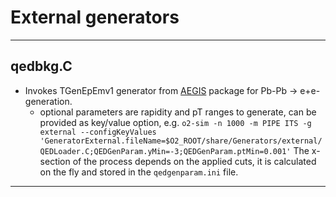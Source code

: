 <!-- doxy
\page refGeneratorsshareexternal External Generators
/doxy -->

# External generators


------------


## qedbkg.C

-  Invokes TGenEpEmv1 generator from [AEGIS](https://github.com/AliceO2Group/AEGIS) package for Pb-Pb &rarr;  e+e- generation.
	+	optional parameters are rapidity and pT ranges to generate, can be provided as key/value option, e.g.
``
o2-sim -n 1000 -m PIPE ITS -g external --configKeyValues 'GeneratorExternal.fileName=$O2_ROOT/share/Generators/external/QEDLoader.C;QEDGenParam.yMin=-3;QEDGenParam.ptMin=0.001'
``
The x-section of the process depends on the applied cuts, it is calculated on the fly and stored in the ``qedgenparam.ini`` file.

------------
